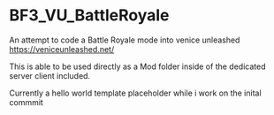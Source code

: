 # BF3_VU_BattleRoyale
An attempt to code a Battle Royale mode into venice unleashed https://veniceunleashed.net/

This is able to be used directly as a Mod folder inside of the dedicated server client included.

Currently a hello world template placeholder while i work on the inital commmit
